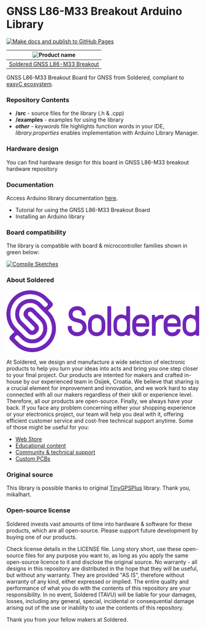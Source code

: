 # GNSS L86-M33 Breakout Arduino Library

[![Make docs and publish to GitHub Pages](https://github.com/SolderedElectronics/Soldered-GNSS-L86-M33-Arduino-Library/actions/workflows/make_docs.yml/badge.svg?branch=dev)](https://github.com/SolderedElectronics/Soldered-GNSS-L86-M33-Arduino-Library/actions/workflows/make_docs.yml)

| ![Product name](https://upload.wikimedia.org/wikipedia/commons/8/8f/Example_image.svg) |
| :------------------------------------------------------------------------------------: |
|             [Soldered GNSS L86-M33 Breakout](https://www.solde.red/33320)              |

GNSS L86-M33 Breakout Board for GNSS from Soldered, compliant to [easyC ecosystem](https://www.soldered.com/easyC).

### Repository Contents

- **/src** - source files for the library (.h & .cpp)
- **/examples** - examples for using the library
- **_other_** - _keywords_ file highlights function words in your IDE, _library.properties_ enables implementation with Arduino Library Manager.

### Hardware design

You can find hardware design for this board in GNSS L86-M33 breakout hardware repository

### Documentation

Access Arduino library documentation [here](https://SolderedElectronics.github.io/Soldered-GNSS-L86-M33-Arduino-Library/).

- Tutorial for using the GNSS L86-M33 Breakout Board
- Installing an Arduino library

### Board compatibility

The library is compatible with board & microcontroller families shown in green below:

[![Compile Sketches](http://github-actions.40ants.com/SolderedElectronics/Soldered-GNSS-L86-M33-Arduino-Library/matrix.svg?branch=dev&only=Compile%20Sketches)](https://github.com/SolderedElectronics/Soldered-GNSS-L86-M33-Arduino-Library/actions/workflows/compile_test.yml)

### About Soldered

![Soldered logo](https://raw.githubusercontent.com/SolderedElectronics/Soldered-GNSS-L86-M33-Arduino-Library/dev/extras/Logo%20horizontal-2.svg)

At Soldered, we design and manufacture a wide selection of electronic products to help you turn your ideas into acts and bring you one step closer to your final project. Our products are intented for makers and crafted in-house by our experienced team in Osijek, Croatia. We believe that sharing is a crucial element for improvement and innovation, and we work hard to stay connected with all our makers regardless of their skill or experience level. Therefore, all our products are open-source. Finally, we always have your back. If you face any problem concerning either your shopping experience or your electronics project, our team will help you deal with it, offering efficient customer service and cost-free technical support anytime. Some of those might be useful for you:

- [Web Store](https://www.soldered.com)
- [Educational content](https://learn.soldered.com)
- [Community & technical support](https://community.soldered.com)
- [Custom PCBs](https://pcb.soldered.com)

### Original source


This library is possible thanks to original [TinyGPSPlus](https://github.com/mikalhart/TinyGPSPlus) library. Thank you, mikalhart.

### Open-source license

Soldered invests vast amounts of time into hardware & software for these products, which are all open-source. Please support future development by buying one of our products.

Check license details in the LICENSE file. Long story short, use these open-source files for any purpose you want to, as long as you apply the same open-source licence to it and disclose the original source. No warranty - all designs in this repository are distributed in the hope that they will be useful, but without any warranty. They are provided "AS IS", therefore without warranty of any kind, either expressed or implied. The entire quality and performance of what you do with the contents of this repository are your responsibility. In no event, Soldered (TAVU) will be liable for your damages, losses, including any general, special, incidental or consequential damage arising out of the use or inability to use the contents of this repository.

Thank you from your fellow makers at Soldered.

